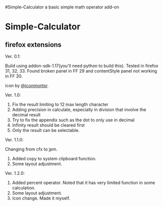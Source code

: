 #Simple-Calculator
a basic simple math operator add-on

Simple-Calculator
=================
firefox extensions
------------------

Ver. 0.1:

Build using addon-sdk-1.17(you'll need python to build this). Tested in firefox 31, 32, 33. Found broken panel in FF 29 and contentStyle panel not working in FF 30.

icon by [@iconmontsr](http://iconmonstr.com/collection/).

Ver. 1.0:

1. Fix the result limiting to 12 max length character
2. Adding precision in calculate, especially in division that involve the decimal result
3. Try to fix the appendix such as the dot to only use in decimal
4. Infinity result should be cleared first
5. Only the result can be selectable. 

Ver. 1.1.0:

Changing from cfx to jpm.
1. Added copy to system clipboard function.
2. Some layout adjustment. 

Ver. 1.2.0:

1. Added percent operator. Noted that it has very limited function in some calculation.
2. Some layout adjustment.
3. Icon change. Made it myself. 